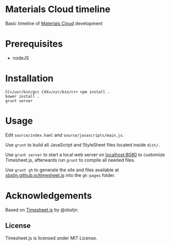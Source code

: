 # Materials Cloud timeline

Basic timeline of [Materials Cloud](materialscloud.org) development

# Prerequisites

 * nodeJS

# Installation
```
CC=/usr/bin/gcc CXX=/usr/bin/c++ npm install .
bower install .
grunt server
```

# Usage

Edit `source/index.haml` and `source/javascripts/main.js`.

Use `grunt` to build all JavaScript and StyleSheet files located inside `dist/`. 

Use `grunt server` to start a local web server on [localhost:8080](http://localhost:8080) to customize Timesheet.js, afterwards run `grunt` to compile all needed files.

Use `grunt gh` to generate the site and files available at [sbstjn.github.io/timesheet.js](http://sbstjn.github.io/timesheet.js) into the `gh-pages` folder.

# Acknowledgements

Based on [Timesheet.js](https://sbstjn.github.io/timesheet.js) by @sbstjn.

## License

Timesheet.js is licensed under MIT License.
